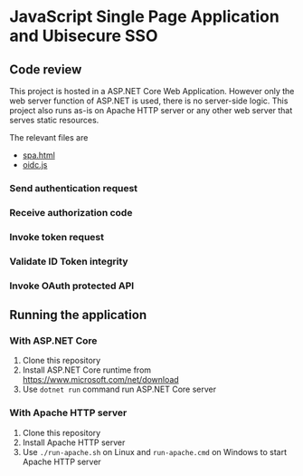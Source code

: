 # JavaScript Single Page Application and Ubisecure SSO

## Code review

This project is hosted in a ASP.NET Core Web Application.
However only the web server function of ASP.NET is used, there is no server-side logic. 
This project also runs as-is on Apache HTTP server or any other web server that serves static resources.

The relevant files are

* [spa.html](wwwroot/spa.html)
* [oidc.js](wwwroot/js/oidc.js)

### Send authentication request

### Receive authorization code

### Invoke token request

### Validate ID Token integrity

### Invoke OAuth protected API

## Running the application

### With ASP.NET Core

1. Clone this repository
1. Install ASP.NET Core runtime from https://www.microsoft.com/net/download
1. Use `dotnet run` command run ASP.NET Core server

### With Apache HTTP server

1. Clone this repository
1. Install Apache HTTP server
1. Use `./run-apache.sh` on Linux and `run-apache.cmd` on Windows to start Apache HTTP server
